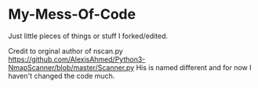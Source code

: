 # My-Mess-Of-Code
Just little pieces of things or stuff I forked/edited.

Credit to orginal author of nscan.py
https://github.com/AlexisAhmed/Python3-NmapScanner/blob/master/Scanner.py
His is named different and for now I haven't changed the code much.
